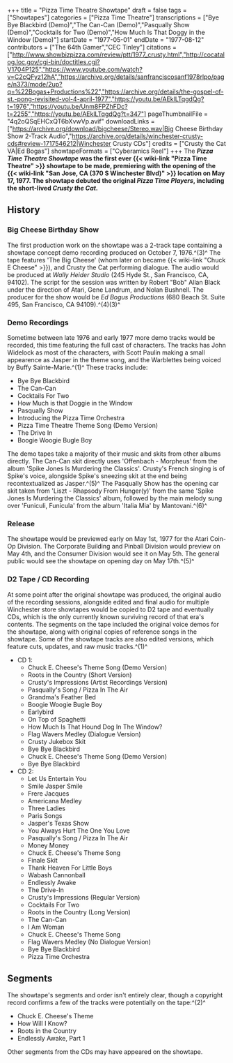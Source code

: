 +++
title = "Pizza Time Theatre Showtape"
draft = false
tags = ["Showtapes"]
categories = ["Pizza Time Theatre"]
transcriptions = ["Bye Bye Blackbird (Demo)","The Can-Can (Demo)","Pasqually Show (Demo)","Cocktails for Two (Demo)","How Much Is That Doggy in the Window (Demo)"]
startDate = "1977-05-01"
endDate = "1977-08-12"
contributors = ["The 64th Gamer","CEC Tinley"]
citations = ["http://www.showbizpizza.com/review/ptt/1977_crusty.html","http://cocatalog.loc.gov/cgi-bin/doctitles.cgi?V1704P125","https://www.youtube.com/watch?v=C2cQFyz12hA","https://archive.org/details/sanfranciscosanf1978rlpo/page/n373/mode/2up?q=%22Bogas+Productions%22","https://archive.org/details/the-gospel-of-st.-pong-revisited-vol-4-april-1977","https://youtu.be/AEklLTqgdQg?t=1976","https://youtu.be/Unm8FPZhFDc?t=2255","https://youtu.be/AEklLTqgdQg?t=347"]
pageThumbnailFile = "4q2oQSqEHCxQT6bXvwVp.avif"
downloadLinks = ["https://archive.org/download/bigcheese/Stereo.wav|Big Cheese Birthday Show 2-Track Audio","https://archive.org/details/winchester-crusty-cds#review-1717546212|Winchester Crusty CDs"]
credits = ["Crusty the Cat VA|Ed Bogas"]
showtapeFormats = ["Cyberamics Reel"]
+++
The ***Pizza Time Theatre Showtape* was the first ever {{< wiki-link "Pizza Time Theatre" >}} showtape to be made, premiering with the opening of the {{< wiki-link "San Jose, CA (370 S Winchester Blvd)" >}} location on May 17, 1977.
The showtape debuted the original *Pizza Time Players*, including the short-lived *Crusty the Cat.***

## History

### Big Cheese Birthday Show

The first production work on the showtape was a 2-track tape containing a showtape concept demo recording produced on October 7, 1976.^(3)^
The tape features 'The Big Cheese' (whom later on became {{< wiki-link "Chuck E Cheese" >}}), and Crusty the Cat performing dialogue. The audio would be produced at *Wally Heider Studio* (245 Hyde St., San Francisco, CA, 94102). The script for the session was written by Robert "Bob" Allan Black under the direction of Atari, Gene Landrum, and Nolan Bushnell. The producer for the show would be *Ed Bogus Productions* (680 Beach St. Suite 495, San Francisco, CA 94109).^(4)(3)^

### Demo Recordings

Sometime between late 1976 and early 1977 more demo tracks would be recorded, this time featuring the full cast of characters. The tracks has John Widelock as most of the characters, with Scott Paulin making a small appearence as Jasper in the theme song, and the Warblettes being voiced by Buffy Sainte-Marie.^(1)^
These tracks include:

- Bye Bye Blackbird
- The Can-Can
- Cocktails For Two
- How Much is that Doggie in the Window
- Pasqually Show
- Introducing the Pizza Time Orchestra
- Pizza Time Theatre Theme Song (Demo Version)
- The Drive In
- Boogie Woogie Bugle Boy

The demo tapes take a majority of their music and skits from other albums directly. The Can-Can skit directly uses 'Offenbach - Morpheus' from the album 'Spike Jones Is Murdering the Classics'. Crusty's French singing is of Spike's voice, alongside Spike's sneezing skit at the end being recontextualized as Jasper.^(5)^
The Pasqually Show has the opening car skit taken from 'Liszt - Rhapsody From Hunger(y)' from the same 'Spike Jones Is Murdering the Classics' album, followed by the main melody sung over 'Funiculi, Funicula' from the album 'Italia Mia' by Mantovani.^(6)^

### Release

The showtape would be previewed early on May 1st, 1977 for the Atari Coin-Op Division. The Corporate Building and Pinball Division would preview on May 4th, and the Consumer Division would see it on May 5th. The general public would see the showtape on opening day on May 17th.^(5)^

### D2 Tape / CD Recording

At some point after the original showtape was produced, the original audio of the recording sessions, alongside edited and final audio for multiple Winchester store showtapes would be copied to D2 tape and eventually CDs, which is the only currently known surviving record of that era's contents. The segments on the tape included the original voice demos for the showtape, along with original copies of reference songs in the showtape. Some of the showtape tracks are also edited versions, which feature cuts, updates, and raw music tracks.^(1)^

- CD 1:
  - Chuck E. Cheese's Theme Song (Demo Version)
  - Roots in the Country (Short Version)
  - Crusty's Impressions (Artist Recordings Version)
  - Pasqually's Song / Pizza In The Air
  - Grandma's Feather Bed
  - Boogie Woogie Bugle Boy
  - Earlybird
  - On Top of Spaghetti
  - How Much Is That Hound Dog In The Window?
  - Flag Wavers Medley (Dialogue Version)
  - Crusty Jukebox Skit
  - Bye Bye Blackbird
  - Chuck E. Cheese's Theme Song (Demo Version)
  - Bye Bye Blackbird
- CD 2:
  - Let Us Entertain You
  - Smile Jasper Smile
  - Frere Jacques
  - Americana Medley
  - Three Ladies
  - Paris Songs
  - Jasper's Texas Show
  - You Always Hurt The One You Love
  - Pasqually's Song / Pizza In The Air
  - Money Money
  - Chuck E. Cheese's Theme Song
  - Finale Skit
  - Thank Heaven For Little Boys
  - Wabash Cannonball
  - Endlessly Awake
  - The Drive-In
  - Crusty's Impressions (Regular Version)
  - Cocktails For Two
  - Roots in the Country (Long Version)
  - The Can-Can
  - I Am Woman
  - Chuck E. Cheese's Theme Song
  - Flag Wavers Medley (No Dialogue Version)
  - Bye Bye Blackbird
  - Pizza Time Orchestra

## Segments

The showtape's segments and order isn't entirely clear, though a copyright record confirms a few of the
tracks were potentially on the tape:^(2)^

- Chuck E. Cheese's Theme
- How Will I Know?
- Roots in the Country
- Endlessly Awake, Part 1

Other segments from the CDs may have appeared on the showtape.
